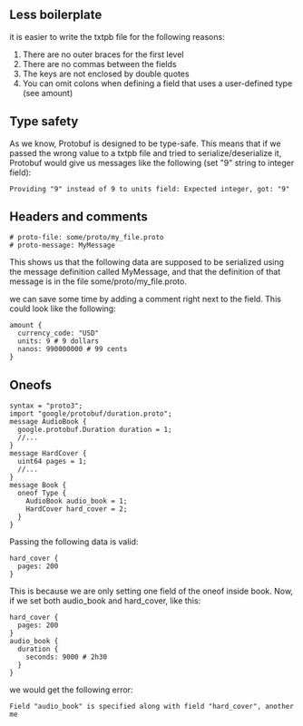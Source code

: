 Less boilerplate
---
it is easier to write the txtpb file for the following reasons:

1. There are no outer braces for the first level
2. There are no commas between the fields
3. The keys are not enclosed by double quotes
4. You can omit colons when defining a field that uses a user-defined type (see amount)
 
Type safety
---
As we know, Protobuf is designed to be type-safe. This means that if we passed the wrong value to a txtpb file and tried to serialize/deserialize it, Protobuf would give us messages like the following (set "9" string to integer field):
```
Providing "9" instead of 9 to units field: Expected integer, got: "9"
```

Headers and comments
---
```
# proto-file: some/proto/my_file.proto
# proto-message: MyMessage
```
This shows us that the following data are supposed to be serialized using the message definition called MyMessage, 
and that the definition of that message is in the file some/proto/my_file.proto.

we can save some time by adding a comment right next to the field. This could look like the following:
```
amount {
  currency_code: "USD"
  units: 9 # 9 dollars
  nanos: 990000000 # 99 cents
}
```

Oneofs
---
```
syntax = "proto3";
import "google/protobuf/duration.proto";
message AudioBook {
  google.protobuf.Duration duration = 1;
  //...
}
message HardCover {
  uint64 pages = 1;
  //...
}
message Book {
  oneof Type {
    AudioBook audio_book = 1;
    HardCover hard_cover = 2;
  }
}
```
Passing the following data is valid:
```
hard_cover {
  pages: 200
}
```
This is because we are only setting one field of the oneof inside book. Now, if we set both audio_book and hard_cover, like this:
```
hard_cover {
  pages: 200
}
audio_book {
  duration {
    seconds: 9000 # 2h30
  }
}
```
we would get the following error:
```
Field "audio_book" is specified along with field "hard_cover", another me
```
